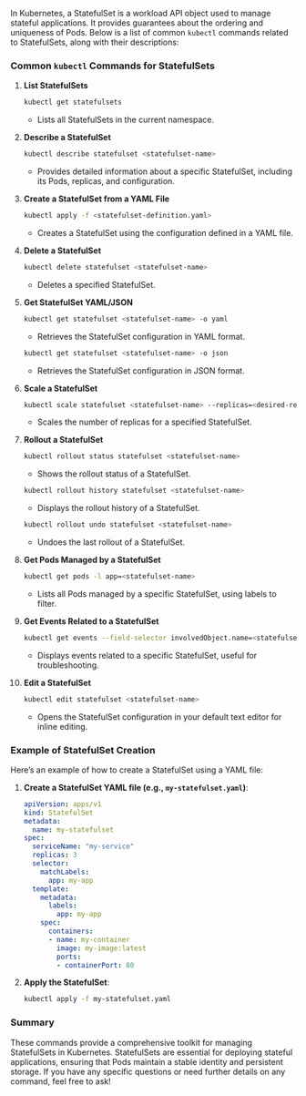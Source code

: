 In Kubernetes, a StatefulSet is a workload API object used to manage stateful applications. It provides guarantees about the ordering and uniqueness of Pods. Below is a list of common `kubectl` commands related to StatefulSets, along with their descriptions:

### Common `kubectl` Commands for StatefulSets

1. **List StatefulSets**
   ```bash
   kubectl get statefulsets
   ```
   - Lists all StatefulSets in the current namespace.

2. **Describe a StatefulSet**
   ```bash
   kubectl describe statefulset <statefulset-name>
   ```
   - Provides detailed information about a specific StatefulSet, including its Pods, replicas, and configuration.

3. **Create a StatefulSet from a YAML File**
   ```bash
   kubectl apply -f <statefulset-definition.yaml>
   ```
   - Creates a StatefulSet using the configuration defined in a YAML file.

4. **Delete a StatefulSet**
   ```bash
   kubectl delete statefulset <statefulset-name>
   ```
   - Deletes a specified StatefulSet.

5. **Get StatefulSet YAML/JSON**
   ```bash
   kubectl get statefulset <statefulset-name> -o yaml
   ```
   - Retrieves the StatefulSet configuration in YAML format.

   ```bash
   kubectl get statefulset <statefulset-name> -o json
   ```
   - Retrieves the StatefulSet configuration in JSON format.

6. **Scale a StatefulSet**
   ```bash
   kubectl scale statefulset <statefulset-name> --replicas=<desired-replicas>
   ```
   - Scales the number of replicas for a specified StatefulSet.

7. **Rollout a StatefulSet**
   ```bash
   kubectl rollout status statefulset <statefulset-name>
   ```
   - Shows the rollout status of a StatefulSet.

   ```bash
   kubectl rollout history statefulset <statefulset-name>
   ```
   - Displays the rollout history of a StatefulSet.

   ```bash
   kubectl rollout undo statefulset <statefulset-name>
   ```
   - Undoes the last rollout of a StatefulSet.

8. **Get Pods Managed by a StatefulSet**
   ```bash
   kubectl get pods -l app=<statefulset-name>
   ```
   - Lists all Pods managed by a specific StatefulSet, using labels to filter.

9. **Get Events Related to a StatefulSet**
   ```bash
   kubectl get events --field-selector involvedObject.name=<statefulset-name>
   ```
   - Displays events related to a specific StatefulSet, useful for troubleshooting.

10. **Edit a StatefulSet**
    ```bash
    kubectl edit statefulset <statefulset-name>
    ```
    - Opens the StatefulSet configuration in your default text editor for inline editing.

### Example of StatefulSet Creation

Here’s an example of how to create a StatefulSet using a YAML file:

1. **Create a StatefulSet YAML file (e.g., `my-statefulset.yaml`)**:
   ```yaml
   apiVersion: apps/v1
   kind: StatefulSet
   metadata:
     name: my-statefulset
   spec:
     serviceName: "my-service"
     replicas: 3
     selector:
       matchLabels:
         app: my-app
     template:
       metadata:
         labels:
           app: my-app
       spec:
         containers:
         - name: my-container
           image: my-image:latest
           ports:
           - containerPort: 80
   ```

2. **Apply the StatefulSet**:
   ```bash
   kubectl apply -f my-statefulset.yaml
   ```

### Summary

These commands provide a comprehensive toolkit for managing StatefulSets in Kubernetes. StatefulSets are essential for deploying stateful applications, ensuring that Pods maintain a stable identity and persistent storage. If you have any specific questions or need further details on any command, feel free to ask!